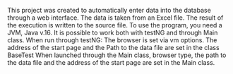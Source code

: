 This project was created to automatically enter data into the database through a web interface.
The data is taken from an Excel file.
The result of the execution is written to the source file.
To use the program, you need a JVM, Java v.16.
It is possible to work both with testNG and through Main class.
When run through testNG:
The browser is set via vm options.
The address of the start page and the Path to the data file are set in the class BaseTest
When launched through the Main class, browser type, the path to the data file and the address of the start page are set in the Main class.